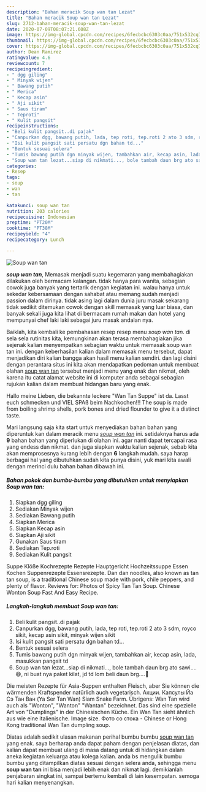 ```yaml
---
description: "Bahan meracik Soup wan tan Lezat"
title: "Bahan meracik Soup wan tan Lezat"
slug: 2712-bahan-meracik-soup-wan-tan-lezat
date: 2020-07-09T08:07:21.608Z
image: https://img-global.cpcdn.com/recipes/6fecbcbc6303c0aa/751x532cq70/soup-wan-tan-foto-resep-utama.jpg
thumbnail: https://img-global.cpcdn.com/recipes/6fecbcbc6303c0aa/751x532cq70/soup-wan-tan-foto-resep-utama.jpg
cover: https://img-global.cpcdn.com/recipes/6fecbcbc6303c0aa/751x532cq70/soup-wan-tan-foto-resep-utama.jpg
author: Dean Ramirez
ratingvalue: 4.6
reviewcount: 7
recipeingredient:
- " dgg giling"
- " Minyak wijen"
- " Bawang putih"
- " Merica"
- " Kecap asin"
- " Aji sikit"
- " Saus tiram"
- " Teproti"
- " Kulit pangsit"
recipeinstructions:
- "Beli kulit pangsit..di pajak"
- "Canpurkan dgg, bawang putih, lada, tep roti, tep.roti 2 ato 3 sdm, royco sikit, kecap asin sikit, minyak wijen sikit"
- "Isi kulit pangsit sati persatu dgn bahan td..."
- "Bentuk sesuai selera"
- "Tumis bawang putih dgn minyak wijen, tambahkan air, kecap asin, lada, masukkan pangsit td"
- "Soup wan tan lezat...siap di nikmati..., bole tambah daun brg ato sawi....😅, ni buat nya paket kilat, jd td lom beli daun brg....🤣"
categories:
- Resep
tags:
- soup
- wan
- tan

katakunci: soup wan tan 
nutrition: 203 calories
recipecuisine: Indonesian
preptime: "PT20M"
cooktime: "PT38M"
recipeyield: "4"
recipecategory: Lunch

---
```



![Soup wan tan](https://img-global.cpcdn.com/recipes/6fecbcbc6303c0aa/751x532cq70/soup-wan-tan-foto-resep-utama.jpg)

<b><i>soup wan tan</i></b>, Memasak menjadi suatu kegemaran yang membahagiakan dilakukan oleh bermacam kalangan. tidak hanya para wanita, sebagian cowok juga banyak yang tertarik dengan kegiatan ini. walau hanya untuk sekedar kebersamaan dengan sahabat atau memang sudah menjadi passion dalam dirinya. tidak asing lagi dalam dunia juru masak sekarang tidak sedikit ditemukan cowok dengan skill memasak yang luar biasa, dan banyak sekali juga kita lihat di bermacam rumah makan dan hotel yang mempunyai chef laki laki sebagai juru masak andalan nya.

Baiklah, kita kembali ke pembahasan resep resep menu <i>soup wan tan</i>. di sela sela rutinitas kita, kemungkinan akan terasa membahagiakan jika sejenak kalian menyempatkan sebagian waktu untuk memasak soup wan tan ini. dengan keberhasilan kalian dalam memasak menu tersebut, dapat menjadikan diri kalian bangga akan hasil menu kalian sendiri. dan lagi disini dengan perantara situs ini kita akan mendapatkan pedoman untuk membuat olahan <u>soup wan tan</u> tersebut menjadi menu yang enak dan nikmat, oleh karena itu catat alamat website ini di komputer anda sebagai sebagian rujukan kalian dalam membuat hidangan baru yang enak.

Hallo meine Lieben, die bekannte leckere &#34;Wan Tan Suppe&#34; ist da. Lasst euch schmecken und VIEL SPAß beim Nachkochen!!! The soup is made from boiling shrimp shells, pork bones and dried flounder to give it a distinct taste.


Mari langsung saja kita start untuk menyediakan bahan bahan yang diperuntuk kan dalam meracik menu <u><i>soup wan tan</i></u> ini. setidaknya harus ada <b>9</b> bahan bahan yang diperlukan di olahan ini. agar nanti dapat tercapai rasa yang endess dan nikmat. dan juga siapkan waktu kalian sejenak, sebab kita akan memprosesnya kurang lebih dengan <b>6</b> langkah mudah. saya harap berbagai hal yang dibutuhkan sudah kita punya disini, yuk mari kita awali dengan merinci dulu bahan bahan dibawah ini.

<!--inarticleads1-->

##### Bahan pokok dan bumbu-bumbu yang dibutuhkan untuk menyiapkan Soup wan tan:

1. Siapkan  dgg giling
1. Sediakan  Minyak wijen
1. Sediakan  Bawang putih
1. Siapkan  Merica
1. Siapkan  Kecap asin
1. Siapkan  Aji sikit
1. Gunakan  Saus tiram
1. Sediakan  Tep.roti
1. Sediakan  Kulit pangsit


Suppe Klöße Kochrezepte Rezepte Hauptgericht Hochzeitssuppe Essen Kochen Suppenrezepte Essensrezepte. Dan dan noodles, also known as tan tan soup, is a traditional Chinese soup made with pork, chile peppers, and plenty of flavor. Reviews for: Photos of Spicy Tan Tan Soup. Chinese Wonton Soup Fast And Easy Recipe. 

<!--inarticleads2-->

##### Langkah-langkah membuat Soup wan tan:

1. Beli kulit pangsit..di pajak
1. Canpurkan dgg, bawang putih, lada, tep roti, tep.roti 2 ato 3 sdm, royco sikit, kecap asin sikit, minyak wijen sikit
1. Isi kulit pangsit sati persatu dgn bahan td...
1. Bentuk sesuai selera
1. Tumis bawang putih dgn minyak wijen, tambahkan air, kecap asin, lada, masukkan pangsit td
1. Soup wan tan lezat...siap di nikmati..., bole tambah daun brg ato sawi....😅, ni buat nya paket kilat, jd td lom beli daun brg....🤣


Die meisten Rezepte für Asia-Suppen enthalten Fleisch, aber Sie können die wärmenden Kraftspender natürlich auch vegetarisch. Акции. Капсулы Йа Сэ Тан Ван (Ya Ser Tan Wan) Siam Snake Farm. Übrigens: Wan Tan wird auch als &#34;Wonton&#34;, &#34;Wanton&#34; &#34;Wantan&#34; bezeichnet. Das sind eine spezielle Art von &#34;Dumplings&#34; in der Chinesischen Küche. Ein Wan Tan sieht ähnlich aus wie eine italienische. Image size. Фото со стока - Chinese or Hong Kong traditional Wan Tan dumpling soup. 

Diatas adalah sedikit ulasan makanan perihal bumbu bumbu <u>soup wan tan</u> yang enak. saya berharap anda dapat paham dengan penjelasan diatas, dan kalian dapat membuat ulang di masa datang untuk di hidangkan dalam aneka kegiatan keluarga atau kolega kalian. anda bs mengulik bumbu bumbu yang ditampilkan diatas sesuai dengan selera anda, sehingga menu <b>soup wan tan</b> ini bisa menjadi lebih enak dan nikmat lagi. demikianlah penjabaran singkat ini, sampai bertemu kembali di lain kesempatan. semoga hari kalian menyenangkan.
